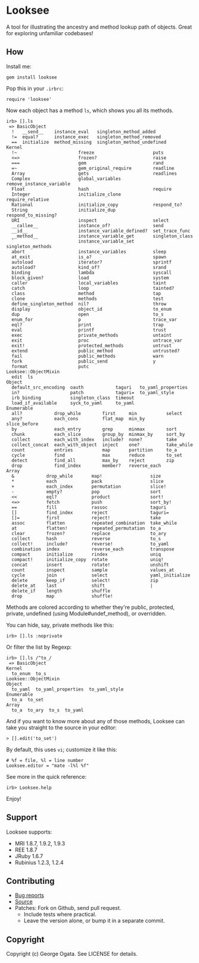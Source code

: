 # Looksee

A tool for illustrating the ancestry and method lookup path of
objects. Great for exploring unfamiliar codebases!

## How

Install me:

    gem install looksee

Pop this in your `.irbrc`:

    require 'looksee'

Now each object has a method `ls`, which shows you all its methods.

    irb> [].ls
     => BasicObject
      !   __send__    instance_eval   singleton_method_added    
      !=  equal?      instance_exec   singleton_method_removed  
      ==  initialize  method_missing  singleton_method_undefined
    Kernel
      !~                       freeze                      puts                    
      <=>                      frozen?                     raise                   
      ===                      gem                         rand                    
      =~                       gem_original_require        readline                
      Array                    gets                        readlines               
      Complex                  global_variables            remove_instance_variable
      Float                    hash                        require                 
      Integer                  initialize_clone            require_relative        
      Rational                 initialize_copy             respond_to?             
      String                   initialize_dup              respond_to_missing?     
      URI                      inspect                     select                  
      __callee__               instance_of?                send                    
      __id__                   instance_variable_defined?  set_trace_func          
      __method__               instance_variable_get       singleton_class         
      `                        instance_variable_set       singleton_methods       
      abort                    instance_variables          sleep                   
      at_exit                  is_a?                       spawn                   
      autoload                 iterator?                   sprintf                 
      autoload?                kind_of?                    srand                   
      binding                  lambda                      syscall                 
      block_given?             load                        system                  
      caller                   local_variables             taint                   
      catch                    loop                        tainted?                
      class                    method                      tap                     
      clone                    methods                     test                    
      define_singleton_method  nil?                        throw                   
      display                  object_id                   to_enum                 
      dup                      open                        to_s                    
      enum_for                 p                           trace_var               
      eql?                     print                       trap                    
      eval                     printf                      trust                   
      exec                     private_methods             untaint                 
      exit                     proc                        untrace_var             
      exit!                    protected_methods           untrust                 
      extend                   public_method               untrusted?              
      fail                     public_methods              warn                    
      fork                     public_send                 y                       
      format                   putc                      
    Looksee::ObjectMixin
      edit  ls
    Object
      default_src_encoding  oauth            taguri   to_yaml_properties
      in?                   patch            taguri=  to_yaml_style     
      irb_binding           singleton_class  timeout
      load_if_available     syck_to_yaml     to_yaml
    Enumerable
      all?            drop_while        first     min           select      
      any?            each_cons         flat_map  min_by        slice_before
      by              each_entry        grep      minmax        sort        
      chunk           each_slice        group_by  minmax_by     sort_by     
      collect         each_with_index   include?  none?         take        
      collect_concat  each_with_object  inject    one?          take_while  
      count           entries           map       partition     to_a        
      cycle           find              max       reduce        to_set      
      detect          find_all          max_by    reject        zip         
      drop            find_index        member?   reverse_each
    Array
      &            drop_while       map!                  size           
      *            each             pack                  slice          
      +            each_index       permutation           slice!         
      -            empty?           pop                   sort           
      <<           eql?             product               sort!          
      <=>          fetch            push                  sort_by!       
      ==           fill             rassoc                taguri         
      []           find_index       reject                taguri=        
      []=          first            reject!               take           
      assoc        flatten          repeated_combination  take_while     
      at           flatten!         repeated_permutation  to_a           
      clear        frozen?          replace               to_ary         
      collect      hash             reverse               to_s           
      collect!     include?         reverse!              to_yaml        
      combination  index            reverse_each          transpose      
      compact      initialize       rindex                uniq           
      compact!     initialize_copy  rotate                uniq!          
      concat       insert           rotate!               unshift        
      count        inspect          sample                values_at      
      cycle        join             select                yaml_initialize
      delete       keep_if          select!               zip            
      delete_at    last             shift                 |              
      delete_if    length           shuffle             
      drop         map              shuffle!             

Methods are colored according to whether they're public, protected,
private, undefined (using Module#undef_method), or overridden.

You can hide, say, private methods like this:

    irb> [].ls :noprivate

Or filter the list by Regexp:

    irb> [].ls /^to_/
     => BasicObject
    Kernel
      to_enum  to_s
    Looksee::ObjectMixin
    Object
      to_yaml  to_yaml_properties  to_yaml_style
    Enumerable
      to_a  to_set
    Array
      to_a  to_ary  to_s  to_yaml 

And if you want to know more about any of those methods, Looksee can
take you straight to the source in your editor:

    > [].edit('to_set')

By default, this uses `vi`; customize it like this:

    # %f = file, %l = line number
    Looksee.editor = "mate -l%l %f"

See more in the quick reference:

    irb> Looksee.help

Enjoy!

## Support

Looksee supports:

 * MRI 1.8.7, 1.9.2, 1.9.3
 * REE 1.8.7
 * JRuby 1.6.7
 * Rubinius 1.2.3, 1.2.4

## Contributing

 * [Bug reports](https://github.com/oggy/looksee/issues)
 * [Source](https://github.com/oggy/looksee)
 * Patches: Fork on Github, send pull request.
   * Include tests where practical.
   * Leave the version alone, or bump it in a separate commit.

## Copyright

Copyright (c) George Ogata. See LICENSE for details.
